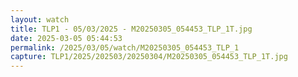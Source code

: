 ```yaml
---
layout: watch
title: TLP1 - 05/03/2025 - M20250305_054453_TLP_1T.jpg
date: 2025-03-05 05:44:53
permalink: /2025/03/05/watch/M20250305_054453_TLP_1
capture: TLP1/2025/202503/20250304/M20250305_054453_TLP_1T.jpg
---
```

